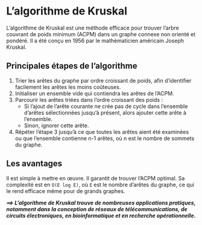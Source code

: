 # **L’algorithme de Kruskal**
L’algorithme de Kruskal est une méthode efficace pour trouver l’arbre couvrant de poids minimum (ACPM) dans un graphe connexe non orienté et pondéré. Il a été conçu en 1956 par le mathématicien américain Joseph Kruskal.

## Principales étapes de l’algorithme
1. Trier les arêtes du graphe par ordre croissant de poids, afin d’identifier facilement les arêtes les moins coûteuses.
2. Initialiser un ensemble vide qui contiendra les arêtes de l’ACPM.
3. Parcourir les arêtes triées dans l’ordre croissant des poids :
    * Si l’ajout de l’arête courante ne crée pas de cycle dans l’ensemble d’arêtes sélectionnées jusqu’à présent, alors ajouter cette arête à l’ensemble.
    * Sinon, ignorer cette arête.
4. Répéter l’étape 3 jusqu’à ce que toutes les arêtes aient été examinées ou que l’ensemble contienne n-1 arêtes, où n est le nombre de sommets du graphe.

## **Les avantages**
Il est simple à mettre en œuvre.
Il garantit de trouver l’ACPM optimal.
Sa complexité est en `O(E log E)`, où `E` est le nombre d’arêtes du graphe, ce qui le rend efficace même pour de grands graphes.

_**⟹ L’algorithme de Kruskal trouve de nombreuses applications pratiques, notamment dans la conception de réseaux de télécommunications, de circuits électroniques, en bioinformatique et en recherche opérationnelle.**_